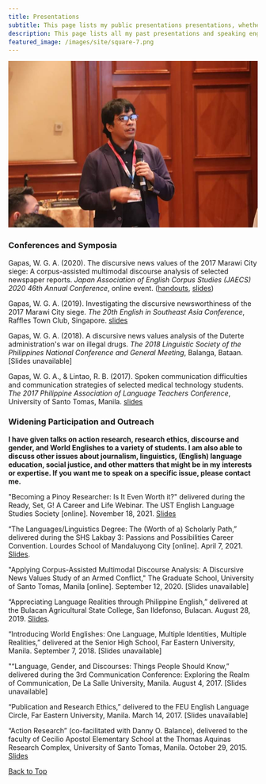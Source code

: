 ```yaml
---
title: Presentations
subtitle: This page lists my public presentations presentations, whether invited or otherwise. My handouts and slide presentations can also be found here. If you'd like me to speak in your workshop, please check the Services page for more information. For easy navigation, please use Ctrl+F.
description: This page lists all my past presentations and speaking engagements.
featured_image: /images/site/square-7.png
---
```


![](/images/me/2019esea.jpg)

### Conferences and Symposia

Gapas, W. G. A. (2020). The discursive news values of the 2017 Marawi City siege: A corpus-assisted multimodal discourse analysis of selected newspaper reports. *Japan Association of English Corpus Studies (JAECS) 2020 46th Annual Conference*, online event. ([handouts](https://senseigab.github.io/files/presentations/03_JAECS2020/JAECSRef.pdf), [slides](https://senseigab.github.io/files/presentations/03_JAECS2020/Gapas_JAECS2020.pdf))

Gapas, W. G. A. (2019). Investigating the discursive newsworthiness of the 2017 Marawi City siege. *The 20th English in Southeast Asia Conference*, Raffles Town Club, Singapore. [slides](https://senseigab.github.io/files/presentations/02_ESEA2019/Gapas_ESEA2019.pdf)

Gapas, W. G. A. (2018). A discursive news values analysis of the Duterte administration's war on illegal drugs. *The 2018 Linguistic Society of the Philippines National Conference and General Meeting*, Balanga, Bataan. [Slides unavailable]

Gapas, W. G. A., & Lintao, R. B. (2017). Spoken communication difficulties and communication strategies of selected medical technology students. *The 2017 Philippine Association of Language Teachers Conference*, University of Santo Tomas, Manila. [slides](https://senseigab.github.io/files/presentations/01_PALT2017/Gapas_PALT2017.pdf)

### Widening Participation and Outreach
**I have given talks on action research, research ethics, discourse and gender, and World Englishes to a variety of students. I am also able to discuss other issues about journalism, linguistics, (English) language education, social justice, and other matters that might be in my interests or expertise. If you want me to speak on a specific issue, please contact me.**

"Becoming a Pinoy Researcher: Is It Even Worth it?" delivered during the Ready, Set, G! A Career and Life Webinar. The UST English Language Studies Society [online]. November 18, 2021. [Slides](https://senseigab.github.io/files/presentations/00_talks/2021_UST_Gapas.pdf)

“The Languages/Linguistics Degree: The (Worth of a) Scholarly Path,” delivered during the SHS Lakbay 3: Passions and Possibilities Career Convention. Lourdes School of Mandaluyong City [online]. April 7, 2021. [Slides](https://senseigab.github.io/files/presentations/00_talks/2021_LSMC_Gapas.pdf).

"Applying Corpus-Assisted Multimodal Discourse Analysis: A Discursive News Values Study of an Armed Conflict," The Graduate School, University of Santo Tomas, Manila [online]. September 12, 2020. [Slides unavailable]

“Appreciating Language Realities through Philippine English,” delivered at the Bulacan Agricultural State College, San Ildefonso, Bulacan. August 28, 2019. [Slides](https://senseigab.github.io/files/presentations/00_talks/2019_BASC_Gapas.pdf).

“Introducing World Englishes: One Language, Multiple Identities, Multiple Realities,” delivered at the Senior High School, Far Eastern University, Manila. September 7, 2018. [Slides unavailable]

"“Language, Gender, and Discourses: Things People Should Know,” delivered during the 3rd Communication Conference: Exploring the Realm of Communication, De La Salle University, Manila. August 4, 2017. [Slides unavailable]

“Publication and Research Ethics,” delivered to the FEU English Language Circle, Far Eastern University, Manila. March 14, 2017. [Slides unavailable]

“Action Research” (co-facilitated with Danny O. Balance), delivered to the faculty of Cecilio Apostol Elementary School at the Thomas Aquinas Research Complex, University of Santo Tomas, Manila. October 29, 2015. [Slides](https://senseigab.github.io/files/presentations/00_talks/2016_UST_Gapas.pdf)

<a href="#" class="button button--large">Back to Top</a>